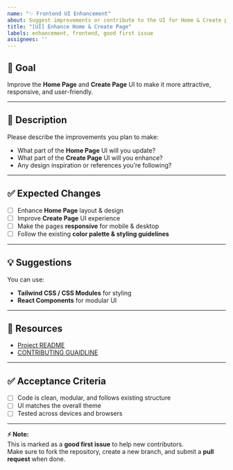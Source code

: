```yaml
---
name: "✨ Frontend UI Enhancement"
about: Suggest improvements or contribute to the UI for Home & Create pages
title: "[UI] Enhance Home & Create Page"
labels: enhancement, frontend, good first issue
assignees: ''
---
```


## 🎯 Goal
Improve the **Home Page** and **Create Page** UI to make it more attractive, responsive, and user-friendly.

---

## 📝 Description
Please describe the improvements you plan to make:
- What part of the **Home Page** UI will you update?  
- What part of the **Create Page** UI will you enhance?  
- Any design inspiration or references you’re following?

---

## ✅ Expected Changes
- [ ] Enhance **Home Page** layout & design
- [ ] Improve **Create Page** UI experience
- [ ] Make the pages **responsive** for mobile & desktop
- [ ] Follow the existing **color palette & styling guidelines**

---

## 💡 Suggestions
You can use:
- **Tailwind CSS / CSS Modules** for styling
- **React Components** for modular UI

---

## 🔗 Resources
- [Project README](../README.md)
- [CONTRIBUTING GUAIDLINE](../CONTRIBUTING.md)

---

## ✅ Acceptance Criteria
- [ ] Code is clean, modular, and follows existing structure  
- [ ] UI matches the overall theme  
- [ ] Tested across devices and browsers  

---

**⚡ Note:**  
This is marked as a **good first issue** to help new contributors.  
Make sure to fork the repository, create a new branch, and submit a **pull request** when done.
